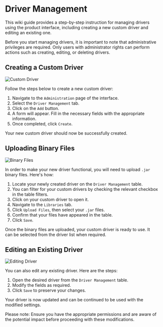 # Driver Management

This wiki guide provides a step-by-step instruction for managing drivers using the product interface, including creating a new custom driver and editing an existing one.

Before you start managing drivers, it is important to note that administrative privileges are required. Only users with administrator rights can perform actions such as creating, editing, or deleting drivers.

## Creating a Custom Driver

![Custom Driver](https://github.com/dbeaver/cloudbeaver/wiki/images/drivers_management/administration-drivers-management.png)

Follow the steps below to create a new custom driver:

1. Navigate to the `Administration` page of the interface.
2. Select the `Driver Management` tab.
3. Click on the `Add` button.
4. A form will appear. Fill in the necessary fields with the appropriate information.
5. Once completed, click `Create`.

Your new custom driver should now be successfully created.

## Uploading Binary Files

![Binary Files](https://github.com/dbeaver/cloudbeaver/wiki/images/drivers_management/driver-libraries.png)

In order to make your new driver functional, you will need to upload `.jar` binary files. Here's how:

1. Locate your newly created driver on the `Driver Management` table. 
2. You can filter for your custom drivers by checking the relevant checkbox in the table filters.
3. Click on your custom driver to open it.
4. Navigate to the `Libraries` tab.
5. Click `Upload Files`, then select your `.jar` files.
6. Confirm that your files have appeared in the table.
7. Click `Save`.

Once the binary files are uploaded, your custom driver is ready to use. It can be selected from the driver list when required.

## Editing an Existing Driver

![Editing Driver](https://github.com/dbeaver/cloudbeaver/wiki/images/drivers_management/driver-editing.png)

You can also edit any existing driver. Here are the steps:

1. Open the desired driver from the `Driver Management` table.
2. Modify the fields as required.
3. Click `Save` to preserve your changes.

Your driver is now updated and can be continued to be used with the modified settings.

Please note: Ensure you have the appropriate permissions and are aware of the potential impact before proceeding with these modifications.

